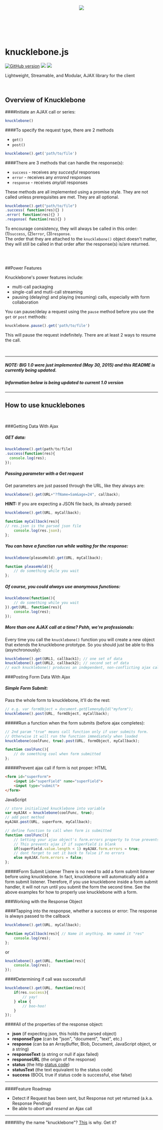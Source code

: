 <br>  
<br>  
<br>  
<p align="center">
<img src="logo.png"> 	
</p>
<br>  
<br>  
<br>  
<br>  


# knucklebone.js

[![GitHub version](https://badge.fury.io/gh/eaton11%2Fknucklebone.svg)](http://badge.fury.io/gh/eaton11%2Fknucklebone) <img src="https://img.shields.io/badge/license-MIT-blue.svg"> <img src="https://img.shields.io/badge/bower-knucklebone-yellow.svg"> 

Lightweight, Streamable, and Modular, AJAX library for the client



<br>

## Overview of Knucklebone

####Initiate an AJAX call or series:
```javascript
knucklebone()
```

####To specify the request type, there are 2 methods
- `get()`
- `post()`

```javascript
knucklebone().get('path/to/file')
```

####There are 3 methods that can handle the response(s):
- `success` - receives any *succesful* responses
- `error` - receives any *errored* responses
- `response` - receives *any/all* responses

These methods are all implemented using a promise style. They are not called unless prerequisites are met. They are all optional.
```javascript
knucklebone().get("path/to/file")
.success( function(res){} )
.error( function(res){} )
.response( function(res){} )
```
To encourage consistency, they will always be called in this order: (1)`success`, (2)`error`, (3)`response`.  
The order that they are attached to the `knucklebone()` object doesn't matter, they will still be called in that order after the response(s) is/are returned.  

<br>
<br>

##Power Features

Knucklebone's power features include:
- multi-call packaging
- single-call and mutli-call streaming
- pausing (delaying) and playing (resuming) calls, especially with form collaboration



You can pause/delay a request using the `pause` method before you use the `get` or `post` methods:
```javascript
knucklebone.pause().get('path/to/file')
```

This will pause the request indefinitely. There are at least 2 ways to resume the call.

<br>  


- - -   
##### NOTE: BIG 1.0 were just implemented (May 30, 2015) and this README is currently being updated.  
##### Information below is being updated to current 1.0 version  
- - -


## How to use knucklebones

<br>

###Getting Data With Ajax

##### GET data:
```javascript
knucklebone().get(path/to/file)
.success(function(res){
  console.log(res);
});
```

##### Passing parameter with a Get request
Get parameters are just passed through the URL, like they always are:
```javascript
knucklebone().get(URL+"?fName=Sam&age=24", callback);
```

__HINT:__ If you are expecting a JSON file back, its already parsed:
```javascript
knucklebone().get(URL, myCallback);

function myCallback(res){
// res.json is the parsed json file
	console.log(res.json); 
};  
```

##### You can have a function run while waiting for the response:
```javascript
knucklebone(pleaseHold).get(URL, myCallback);

function pleaseHold(){
	// do something while you wait
};
```

##### Of course, you could always use anonymous functions:
```javascript
knucklebone(function(){
	// do something while you wait
}).get(URL, function(res){
	console.log(res);
});
```

##### More than one AJAX call at a time? Pshh, we're professionals:
Every time you call the `knucklebone()` function you will create a new object that extends the knucklebone prototype.
So you should just be able to this (asynchronously): 
```javascript
knucklebone().get(URL1, callback1); // one set of data
knucklebone().get(URL2, callback2); // second set of data
// each knucklebone() produces an independent, non-conflicting ajax call
```

###Posting Form Data With Ajax

##### Simple Form Submit:
Pass the whole form to knucklebone, it'll do the rest:
```javascript
// e.g. var formObject = document.getElemenyById("myform");
knucklebone().post(URL, formObject, myCallback);
```

#####Run a function when the form submits (before ajax completes):
```javascript
// 2nd param "true" means call function only if user submits form.
// Otherwise it will run the function immediately when loaded
knucklebone(coolFunc, true).post(URL, formObject, myCallback);

function coolFunc(){
	// do something cool when form submitted
};
```

#####Prevent ajax call if form is not proper:
HTML
```html
<form id="superForm">
	<input id="superField" name="superField">
	<input type="submit">
</form>
```
JavaScript
```javascript
// store initialized knucklebone into variable
var myAJAX = knucklebone(coolFunc, true);
// add post method
myAJAX.post(URL, superForm, myCallback);

// define function to call when form is submitted
function coolFunc(){
	// Setting your ajax object's form.errors property to true prevents ajax call
	// This prevents ajax if if superField is blank
	if(superField.value.length < 1) myAJAX.form.errors = true; 
	// dont forget to set it back to false if no errors
	else myAJAX.form.errors = false; 
};
```

#####Form Submit Listener
There is no need to add a form submit listener before using knucklebone. In fact, knucklebone will automatically add a form submit listener. Therefore, if you use knucklebone inside a form submit handler, it will not run until you submit the form the second time. See the above examples for how to properly use knucklebone with a form.

###Working with the Response Object

####Tapping into the responpse, whether a success or error:
The response is always passed to the callback
```javascript
knucklebone().get(URL, myCallback);

function myCallback(res){ // Name it anything. We named it "res"
	console.log(res); 
}; 
```
or
```javascript
knucklebone().get(URL, function(res){
	console.log(res); 
});
```

####Determining if call was successfull
```javascript
knucklebone().get(URL, function(res){
	if(res.success){
		// yay!
	} else {
		// boo-hoo!
	}
});
```
####All of the properties of the response object:
- **json**  (if expecting json, this holds the parsed object)
- **responseType**  (can be "json", "document", "text", etc.)
- **response**  (can ba an ArrayBuffer, Blob, Document, JavaScript object, or a string)
- **responseText**  (a string or null if ajax failed)
- **responseURL**  (the origin of the response)
- **status**  (the http [status code](https://en.wikipedia.org/wiki/List_of_HTTP_status_codes))
- **statusText**  (the text equivalent to the status code)
- **success**  (BOOL true if status code is successful, else false)

- - -

####Feature Roadmap
- Detect if Request has been sent, but Response not yet returned (a.k.a. Response Pending)
- Be able to *abort* and *resend* an Ajax call

- - -

####Why the name "knucklebone"?
[This](https://en.wikipedia.org/wiki/Knucklebones) is why. Get it? 
